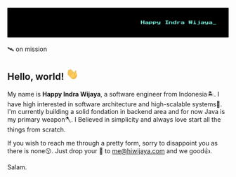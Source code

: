 [![Header](https://raw.githubusercontent.com/hiwijaya/hiwijaya/master/img/header.png "hiwijaya.com")](https://hiwijaya.com/)

🛰️ on mission

## Hello, world! <img src="https://raw.githubusercontent.com/hiwijaya/hiwijaya/master/img/hi.gif" width="28px">

My name is **Happy Indra Wijaya**, a software engineer from Indonesia🏝️. I have high interested in software architecture and high-scalable systems🚀. I'm currently building a solid fondation in backend area and for now Java is my primary weapon🪓.  I Believed in simplicity and always love start all the things from scratch.

If you wish to reach me through a pretty form, sorry to disappoint you as there is none😗. Just drop your 💬 to me@hiwijaya.com and we good👍.

Salam.

